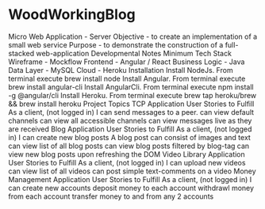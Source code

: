 # WoodWorkingBlog
Micro Web Application - Server
Objective - to create an implementation of a small web service
Purpose - to demonstrate the construction of a full-stacked web-application
Developmental Notes
Minimum Tech Stack
Wireframe - Mockflow
Frontend - Angular / React
Business Logic - Java
Data Layer - MySQL
Cloud - Heroku
Installation
Install NodeJs. From terminal execute
brew install node
Install Angular. From terminal execute
brew install angular-cli
Install AngularCli. From terminal execute
npm install -g @angular/cli
Install Heroku. From terminal execute
brew tap heroku/brew && brew install heroku
Project Topics
TCP Application
User Stories to Fulfill
As a client, (not logged in) I
can send messages to a peer.
can view default channels
can view all accessible channels
can view messages live as they are received
Blog Application
User Stories to Fulfill
As a client, (not logged in) I
can create new blog posts
A blog post can consist of images and text
can view list of all blog posts
can view blog posts filtered by blog-tag
can view new blog posts upon refreshing the DOM
Video Library Application
User Stories to Fulfill
As a client, (not logged in) I
can upload new videos
can view list of all videos
can post simple text-comments on a video
Money Management Application
User Stories to Fulfill
As a client, (not logged in) I
can create new accounts
deposit money to each account
withdrawl money from each account
transfer money to and from any 2 accounts
